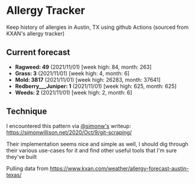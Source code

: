 # Allergy Tracker

Keep history of allergies in Austin, TX using github Actions (sourced from KXAN's allergy tracker)

## Current forecast
<!-- INJECT FORECAST -->
- **Ragweed: 49** (2021/11/01)  [week high: 84, month: 263]
- **Grass: 3** (2021/11/01)  [week high: 4, month: 6]
- **Mold: 3817** (2021/11/01)  [week high: 26283, month: 37641]
- **Redberry___Juniper: 1** (2021/11/01)  [week high: 625, month: 625]
- **Weeds: 2** (2021/11/01)  [week high: 2, month: 6]
<!-- END INJECT FORECAST -->

## Technique

I encountered this pattern via [@simonw's](https://github.com/simonw) writeup: https://simonwillison.net/2020/Oct/9/git-scraping/

Their implementation seems nice and simple as well, I should dig through their various use-cases for it and find other useful tools that I'm sure they've built

Pulling data from https://www.kxan.com/weather/allergy-forecast-austin-texas/
